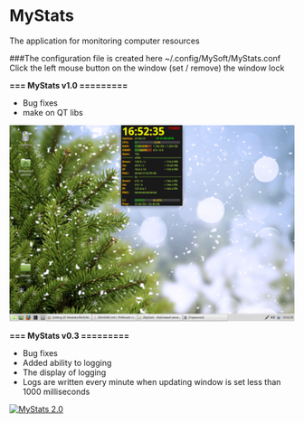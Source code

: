 # MyStats
The application for monitoring computer resources

###The configuration file is created here ~/.config/MySoft/MyStats.conf
     Click the left mouse button on the window (set / remove) the window lock

**=== MyStats v1.0 =========**

* Bug fixes
* make on QT libs

![MyStats 1.0](C++_QT/v1_0.png)

**=== MyStats v0.3 =========**

* Bug fixes
* Added ability to logging
* The display of logging
* Logs are written every minute when updating window is set less than 1000 milliseconds

[![MyStats 2.0](https://img.youtube.com/vi/HmseIjREyPI/0.jpg)](http://www.youtube.com/watch?v=HmseIjREyPI)
